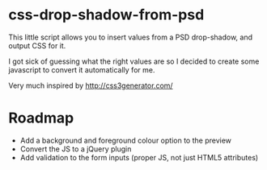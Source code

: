css-drop-shadow-from-psd
========================

This little script allows you to insert values from a PSD drop-shadow, and output CSS for it.

I got sick of guessing what the right values are so I decided to create some javascript to convert it automatically for me. 

Very much inspired by http://css3generator.com/

Roadmap
=======

- Add a background and foreground colour option to the preview
- Convert the JS to a jQuery plugin
- Add validation to the form inputs (proper JS, not just HTML5 attributes)